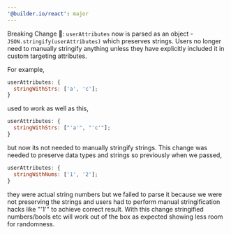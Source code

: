 ```yaml
---
'@builder.io/react': major
---
```


Breaking Change 🧨: `userAttributes` now is parsed as an object - `JSON.stringify(userAttributes)` which preserves strings. Users no longer need to manually stringify anything unless they have explicitly included it in custom targeting attributes.

For example,

```js
userAttributes: {
  stringWithStrs: ['a', 'c'];
}
```

used to work as well as this,

```js
userAttributes: {
  stringWithStrs: ["'a'", "'c'"];
}
```

but now its not needed to manually stringify strings. This change was needed to preserve data types and strings so previously when we passed,

```js
userAttributes: {
  stringWithNums: ['1', '2'];
}
```

they were actual string numbers but we failed to parse it because we were not preserving the strings and users had to perform manual stringification hacks like "'1'" to achieve correct result. With this change stringified numbers/bools etc will work out of the box as expected showing less room for randomness.
